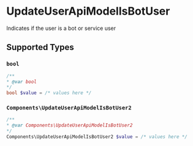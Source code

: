 # UpdateUserApiModelIsBotUser

Indicates if the user is a bot or service user


## Supported Types

### `bool`

```php
/**
* @var bool
*/
bool $value = /* values here */
```

### `Components\UpdateUserApiModelIsBotUser2`

```php
/**
* @var Components\UpdateUserApiModelIsBotUser2
*/
Components\UpdateUserApiModelIsBotUser2 $value = /* values here */
```

